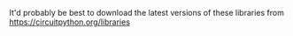 It'd probably be best to download the latest versions of these libraries from https://circuitpython.org/libraries 
